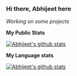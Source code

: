### Hi there, Abhijeet here
 *Working on some projects*
 
**My Public Stats**
 
 [![Abhijeet's github stats](https://github-readme-stats.vercel.app/api?username=bondeabhijeet)](https://github.com/bondeabhijeet/github-readme-stats)
 
 
**My Language stats**

[![Abhijeet's github stats](https://github-readme-stats.vercel.app/api/top-langs/?username=bondeabhijeet)](https://github.com/bondeabhijeet/github-readme-stats)
 
<!--
**bondeabhijeet/bondeabhijeet** is a ✨ _special_ ✨ repository because its `README.md` (this file) appears on your GitHub profile.

Here are some ideas to get you started:

- 🔭 I’m currently working on ...
- 🌱 I’m currently learning ...
- 👯 I’m looking to collaborate on ...
- 🤔 I’m looking for help with ...
- 💬 Ask me about ...
- 📫 How to reach me: ...
- 😄 Pronouns: ...
- ⚡ Fun fact: ...
-->
